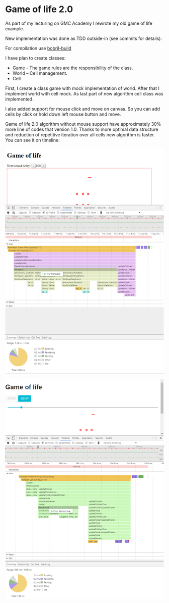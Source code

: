Game of life 2.0
================

As part of my lecturing on GMC Academy I rewrote my old game of life example.

New implementation was done as TDD outside-in (see commits for details).

For compilation use [bobril-build](https://github.com/Bobris/bobril-build)

I have plan to create classes:
* Game - The game rules are the responsibility of the class.
* World – Cell management.
* Cell

First, I create a class game with mock implementation of world. 
After that I implement world with cell mock.
As last part of new algorithm cell class was implemented.

I also added support for mouse click and move on canvas. So you can add cells by click or hold down left mouse button and move.

Game of life 2.0 algorithm without mouse support have approximately 30% more line of codes that version 1.0. Thanks to more optimal data structure and reduction of repetitive iteration over all cells new algorithm is faster. You can see it on timeline:

![game of life v 1.0](performance/timeline-gameOfLife1.0.PNG)

![game of life v 2.0](performance/timeline-gameOfLife2.0.PNG)

